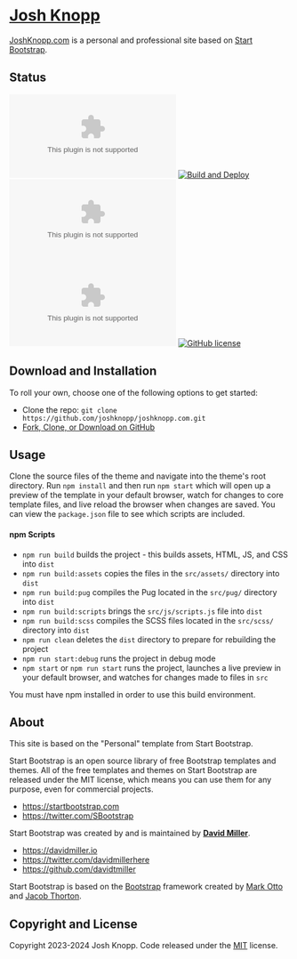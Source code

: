 # [Josh Knopp](https://joshknopp.com/)

[JoshKnopp.com](https://joshknopp.com/) is a personal and professional site based on [Start Bootstrap](https://startbootstrap.com/).

## Status

[![GitHub package.json version (subfolder of monorepo)](https://img.shields.io/github/package-json/v/joshknopp/joshknopp.com)](https://github.com/joshknopp/joshknopp.com)
[![Build and Deploy](https://github.com/joshknopp/joshknopp.com/actions/workflows/build-and-deploy.yml/badge.svg)](https://github.com/joshknopp/joshknopp.com/actions/workflows/build-and-deploy.yml)
[![GitHub commit activity](https://img.shields.io/github/commit-activity/m/joshknopp/joshknopp.com)](https://github.com/joshknopp/joshknopp.com/commits/main/)
[![GitHub top language](https://img.shields.io/github/languages/top/joshknopp/joshknopp.com)](https://github.com/joshknopp/joshknopp.com)
[![GitHub license](https://img.shields.io/badge/license-MIT-blue.svg)](https://raw.githubusercontent.com/joshknopp/joshknopp.com/main/LICENSE)

## Download and Installation

To roll your own, choose one of the following options to get started:

* Clone the repo: `git clone https://github.com/joshknopp/joshknopp.com.git`
* [Fork, Clone, or Download on GitHub](https://github.com/joshknopp/joshknopp.com)

## Usage

Clone the source files of the theme and navigate into the theme's root directory. Run `npm install` and then run `npm start` which will open up a preview of the template in your default browser, watch for changes to core template files, and live reload the browser when changes are saved. You can view the `package.json` file to see which scripts are included.

#### npm Scripts

* `npm run build` builds the project - this builds assets, HTML, JS, and CSS into `dist`
* `npm run build:assets` copies the files in the `src/assets/` directory into `dist`
* `npm run build:pug` compiles the Pug located in the `src/pug/` directory into `dist`
* `npm run build:scripts` brings the `src/js/scripts.js` file into `dist`
* `npm run build:scss` compiles the SCSS files located in the `src/scss/` directory into `dist`
* `npm run clean` deletes the `dist` directory to prepare for rebuilding the project
* `npm run start:debug` runs the project in debug mode
* `npm start` or `npm run start` runs the project, launches a live preview in your default browser, and watches for changes made to files in `src`

You must have npm installed in order to use this build environment.

## About

This site is based on the "Personal" template from Start Bootstrap.

Start Bootstrap is an open source library of free Bootstrap templates and themes. All of the free templates and themes on Start Bootstrap are released under the MIT license, which means you can use them for any purpose, even for commercial projects.

* <https://startbootstrap.com>
* <https://twitter.com/SBootstrap>

Start Bootstrap was created by and is maintained by **[David Miller](https://davidmiller.io/)**.

* <https://davidmiller.io>
* <https://twitter.com/davidmillerhere>
* <https://github.com/davidtmiller>

Start Bootstrap is based on the [Bootstrap](https://getbootstrap.com/) framework created by [Mark Otto](https://twitter.com/mdo) and [Jacob Thorton](https://twitter.com/fat).

## Copyright and License

Copyright 2023-2024 Josh Knopp. Code released under the [MIT](https://raw.githubusercontent.com/joshknopp/joshknopp.com/main/LICENSE) license.
